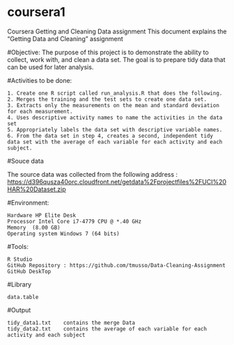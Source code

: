 # coursera1

Coursera Getting and Cleaning Data assignment 
This document explains the “Getting Data and Cleaning” assignment 

#Objective:
   The purpose of this project is to demonstrate the ability to collect, work with, and clean a data set. 
   The goal is to prepare tidy data that can be used for later analysis.

#Activities to be done:

	1. Create one R script called run_analysis.R that does the following.
	2. Merges the training and the test sets to create one data set.
	3. Extracts only the measurements on the mean and standard deviation for each measurement.
	4. Uses descriptive activity names to name the activities in the data set
	5. Appropriately labels the data set with descriptive variable names.
	6. From the data set in step 4, creates a second, independent tidy data set with the average of each variable for each activity and each subject.
 
#Souce data

   The source data was collected from the following address :
      https://d396qusza40orc.cloudfront.net/getdata%2Fprojectfiles%2FUCI%20HAR%20Dataset.zip

#Environment:

    Hardware HP Elite Desk 
    Processor Intel Core i7-4779 CPU @ *.40 GHz
    Memory  (8.00 GB)
    Operating system Windows 7 (64 bits)
        
#Tools:

    R Studio 
    GitHub Repository : https://github.com/tmusso/Data-Cleaning-Assignment
    GitHub DeskTop

#Library

    data.table

#Output


    tidy_data1.txt    contains the merge Data
    tidy_data2.txt    contains the average of each variable for each activity and each subject
